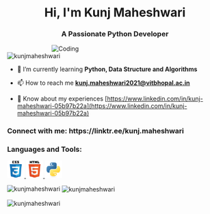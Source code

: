 <h1 align="center">Hi, I'm Kunj Maheshwari</h1>
<h3 align="center">A Passionate Python Developer</h3>
<img align="right" alt="Coding" width="400" src="https://camo.githubusercontent.com/cae12fddd9d6982901d82580bdf321d81fb299141098ca1c2d4891870827bf17/68747470733a2f2f6d69726f2e6d656469756d2e636f6d2f6d61782f313336302f302a37513379765349765f7430696f4a2d5a2e676966">

<p align="left"> <img src="https://komarev.com/ghpvc/?username=kunjmaheshwari&label=Profile%20views&color=0e75b6&style=flat" alt="kunjmaheshwari" /> </p>

- 🌱 I’m currently learning **Python, Data Structure and Algorithms**

- 📫 How to reach me **kunj.maheshwari2021@vitbhopal.ac.in**

- 📄 Know about my experiences [https://www.linkedin.com/in/kunj-maheshwari-05b97b22a](https://www.linkedin.com/in/kunj-maheshwari-05b97b22a)

<h3 align="left">Connect with me: https://linktr.ee/kunj.maheshwari</h3>
<p align="left">
</p>

<h3 align="left">Languages and Tools:</h3>
<p align="left"> <a href="https://www.w3schools.com/css/" target="_blank" rel="noreferrer"> <img src="https://raw.githubusercontent.com/devicons/devicon/master/icons/css3/css3-original-wordmark.svg" alt="css3" width="40" height="40"/> </a> <a href="https://www.w3.org/html/" target="_blank" rel="noreferrer"> <img src="https://raw.githubusercontent.com/devicons/devicon/master/icons/html5/html5-original-wordmark.svg" alt="html5" width="40" height="40"/> </a> <a href="https://www.python.org" target="_blank" rel="noreferrer"> <img src="https://raw.githubusercontent.com/devicons/devicon/master/icons/python/python-original.svg" alt="python" width="40" height="40"/> </a> </p>

<p><img align="left" src="https://github-readme-stats.vercel.app/api/top-langs?username=kunjmaheshwari&show_icons=true&locale=en&layout=compact" alt="kunjmaheshwari" /></p>

<p>&nbsp;<img align="center" src="https://github-readme-stats.vercel.app/api?username=kunjmaheshwari&show_icons=true&locale=en" alt="kunjmaheshwari" /></p>

<p><img align="center" src="https://github-readme-streak-stats.herokuapp.com/?user=kunjmaheshwari&" alt="kunjmaheshwari" /></p>


